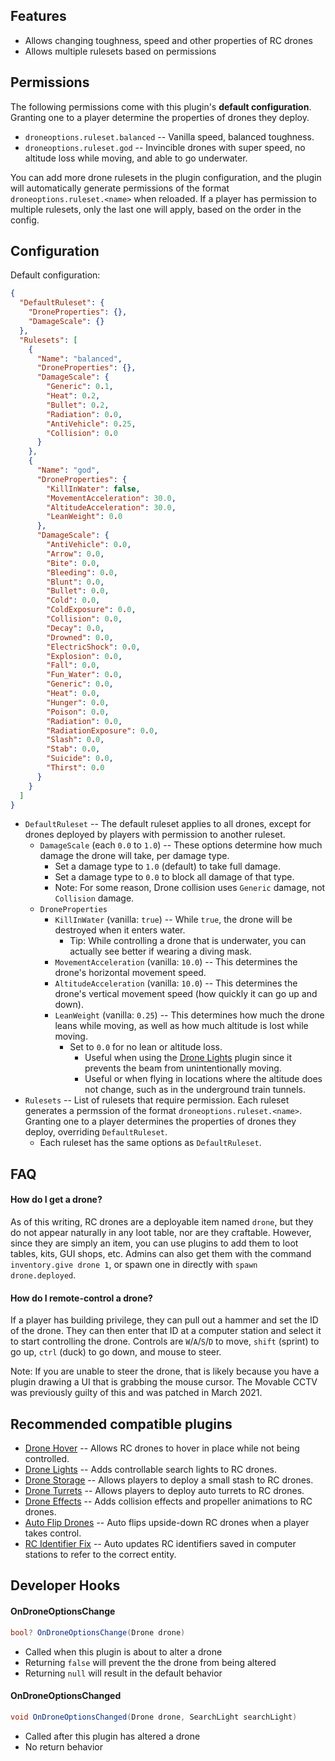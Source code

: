 ## Features

- Allows changing toughness, speed and other properties of RC drones
- Allows multiple rulesets based on permissions

## Permissions

The following permissions come with this plugin's **default configuration**. Granting one to a player determine the properties of drones they deploy.

- `droneoptions.ruleset.balanced` -- Vanilla speed, balanced toughness.
- `droneoptions.ruleset.god` -- Invincible drones with super speed, no altitude loss while moving, and able to go underwater.

You can add more drone rulesets in the plugin configuration, and the plugin will automatically generate permissions of the format `droneoptions.ruleset.<name>` when reloaded. If a player has permission to multiple rulesets, only the last one will apply, based on the order in the config.

## Configuration

Default configuration:

```json
{
  "DefaultRuleset": {
    "DroneProperties": {},
    "DamageScale": {}
  },
  "Rulesets": [
    {
      "Name": "balanced",
      "DroneProperties": {},
      "DamageScale": {
        "Generic": 0.1,
        "Heat": 0.2,
        "Bullet": 0.2,
        "Radiation": 0.0,
        "AntiVehicle": 0.25,
        "Collision": 0.0
      }
    },
    {
      "Name": "god",
      "DroneProperties": {
        "KillInWater": false,
        "MovementAcceleration": 30.0,
        "AltitudeAcceleration": 30.0,
        "LeanWeight": 0.0
      },
      "DamageScale": {
        "AntiVehicle": 0.0,
        "Arrow": 0.0,
        "Bite": 0.0,
        "Bleeding": 0.0,
        "Blunt": 0.0,
        "Bullet": 0.0,
        "Cold": 0.0,
        "ColdExposure": 0.0,
        "Collision": 0.0,
        "Decay": 0.0,
        "Drowned": 0.0,
        "ElectricShock": 0.0,
        "Explosion": 0.0,
        "Fall": 0.0,
        "Fun_Water": 0.0,
        "Generic": 0.0,
        "Heat": 0.0,
        "Hunger": 0.0,
        "Poison": 0.0,
        "Radiation": 0.0,
        "RadiationExposure": 0.0,
        "Slash": 0.0,
        "Stab": 0.0,
        "Suicide": 0.0,
        "Thirst": 0.0
      }
    }
  ]
}
```

- `DefaultRuleset` -- The default ruleset applies to all drones, except for drones deployed by players with permission to another ruleset.
  - `DamageScale` (each `0.0` to `1.0`) -- These options determine how much damage the drone will take, per damage type.
    - Set a damage type to `1.0` (default) to take full damage.
    - Set a damage type to `0.0` to block all damage of that type.
    - Note: For some reason, Drone collision uses `Generic` damage, not `Collision` damage.
  - `DroneProperties`
    - `KillInWater` (vanilla: `true`) -- While `true`, the drone will be destroyed when it enters water.
      - Tip: While controlling a drone that is underwater, you can actually see better if wearing a diving mask.
    - `MovementAcceleration` (vanilla: `10.0`) -- This determines the drone's horizontal movement speed.
    - `AltitudeAcceleration` (vanilla: `10.0`) -- This determines the drone's vertical movement speed (how quickly it can go up and down).
    - `LeanWeight` (vanilla: `0.25`) -- This determines how much the drone leans while moving, as well as how much altitude is lost while moving.
      - Set to `0.0` for no lean or altitude loss.
        - Useful when using the [Drone Lights](https://umod.org/plugins/drone-lights) plugin since it prevents the beam from unintentionally moving.
        - Useful or when flying in locations where the altitude does not change, such as in the underground train tunnels.
- `Rulesets` -- List of rulesets that require permission. Each ruleset generates a permssion of the format `droneoptions.ruleset.<name>`. Granting one to a player determines the properties of drones they deploy, overriding `DefaultRuleset`.
  - Each ruleset has the same options as `DefaultRuleset`.

## FAQ

#### How do I get a drone?

As of this writing, RC drones are a deployable item named `drone`, but they do not appear naturally in any loot table, nor are they craftable. However, since they are simply an item, you can use plugins to add them to loot tables, kits, GUI shops, etc. Admins can also get them with the command `inventory.give drone 1`, or spawn one in directly with `spawn drone.deployed`.

#### How do I remote-control a drone?

If a player has building privilege, they can pull out a hammer and set the ID of the drone. They can then enter that ID at a computer station and select it to start controlling the drone. Controls are `W`/`A`/`S`/`D` to move, `shift` (sprint) to go up, `ctrl` (duck) to go down, and mouse to steer.

Note: If you are unable to steer the drone, that is likely because you have a plugin drawing a UI that is grabbing the mouse cursor. The Movable CCTV was previously guilty of this and was patched in March 2021.

## Recommended compatible plugins

- [Drone Hover](https://umod.org/plugins/drone-hover) -- Allows RC drones to hover in place while not being controlled.
- [Drone Lights](https://umod.org/plugins/drone-lights) -- Adds controllable search lights to RC drones.
- [Drone Storage](https://umod.org/plugins/drone-storage) -- Allows players to deploy a small stash to RC drones.
- [Drone Turrets](https://umod.org/plugins/drone-turrets) -- Allows players to deploy auto turrets to RC drones.
- [Drone Effects](https://umod.org/plugins/drone-effects) -- Adds collision effects and propeller animations to RC drones.
- [Auto Flip Drones](https://umod.org/plugins/auto-flip-drones) -- Auto flips upside-down RC drones when a player takes control.
- [RC Identifier Fix](https://umod.org/plugins/rc-identifier-fix) -- Auto updates RC identifiers saved in computer stations to refer to the correct entity.

## Developer Hooks

#### OnDroneOptionsChange

```csharp
bool? OnDroneOptionsChange(Drone drone)
```

- Called when this plugin is about to alter a drone
- Returning `false` will prevent the the drone from being altered
- Returning `null` will result in the default behavior

#### OnDroneOptionsChanged

```csharp
void OnDroneOptionsChanged(Drone drone, SearchLight searchLight)
```

- Called after this plugin has altered a drone
- No return behavior
